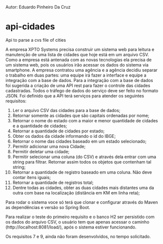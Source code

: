 
Autor: 
Eduardo Pinheiro Da Cruz

# api-cidades
Api to parse a cvs file of cities 


A empresa XPTO Systems precisa construir um sistema web para leitura e manutenção de uma lista de cidades que hoje está em um arquivo CSV. Como a empresa está antenada com as novas tecnologias ela precisa de um sistema web, pois os usuários irão acessar os dados do sistema via smartphone. A empresa contratou uma agência e a agência decidiu separar o trabalho em duas partes: uma equipe irá fazer a interface e equipe a integração com a base de dados. Para a integração com a base de dados foi sugerida a criação de uma API rest para fazer o controle das cidades cadastradas. Todos o tráfego de dados do serviço deve ser feito no formato JSON. Foi definido que a API terá serviços para atender os seguintes requisitos: 

1. Ler o arquivo CSV das cidades para a base de dados; 
2. Retornar somente as cidades que são capitais ordenadas por nome; 
3. Retornar o nome do estado com a maior e menor quantidade de cidades e a quantidade de cidades; 
4. Retornar a quantidade de cidades por estado; 
5. Obter os dados da cidade informando o id do IBGE;
6. Retornar o nome das cidades baseado em um estado selecionado; 
7. Permitir adicionar uma nova Cidade; 
8. Permitir deletar uma cidade; 
9. Permitir selecionar uma coluna (do CSV) e através dela entrar com uma string para filtrar. Retornar assim todos os objetos que contenham tal string; 
10. Retornar a quantidade de registro baseado em uma coluna. Não deve contar itens iguais; 
11. Retornar a quantidade de registros total; 
12. Dentre todas as cidades, obter as duas cidades mais distantes uma da outra com base na localização (distância em KM em linha reta); 



Para rodar o sistema voce só terá que clonar e configurar através do Maven as dependências e versão so Spring Boot.

Para realizar o teste do primeiro requisito e o banco H2 ser persistido com os dados do arquivo CSV, o usuário tem que apenas acessar o caminho (http://localhost:8081/load/), após o sistema estiver funcionando.

Os requisitos 7 e 9, ainda não foram desenvolvidos, no tempo solicitado. 
